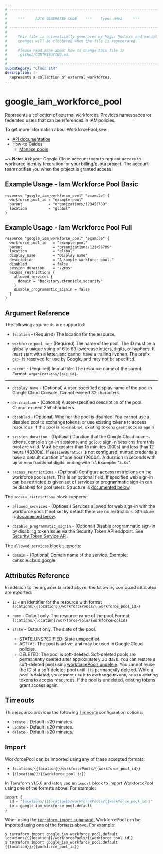 ```yaml
---
# ----------------------------------------------------------------------------
#
#     ***     AUTO GENERATED CODE    ***    Type: MMv1     ***
#
# ----------------------------------------------------------------------------
#
#     This file is automatically generated by Magic Modules and manual
#     changes will be clobbered when the file is regenerated.
#
#     Please read more about how to change this file in
#     .github/CONTRIBUTING.md.
#
# ----------------------------------------------------------------------------
subcategory: "Cloud IAM"
description: |-
  Represents a collection of external workforces.
---
```


# google\_iam\_workforce\_pool

Represents a collection of external workforces. Provides namespaces for
federated users that can be referenced in IAM policies.


To get more information about WorkforcePool, see:

* [API documentation](https://cloud.google.com/iam/docs/reference/rest/v1/locations.workforcePools)
* How-to Guides
    * [Manage pools](https://cloud.google.com/iam/docs/manage-workforce-identity-pools-providers#manage_pools)

~> **Note:** Ask your Google Cloud account team to request access to workforce identity federation for
your billing/quota project. The account team notifies you when the project is granted access.

## Example Usage - Iam Workforce Pool Basic


```hcl
resource "google_iam_workforce_pool" "example" {
  workforce_pool_id = "example-pool"
  parent            = "organizations/123456789"
  location          = "global"
}
```
## Example Usage - Iam Workforce Pool Full


```hcl
resource "google_iam_workforce_pool" "example" {
  workforce_pool_id   = "example-pool"
  parent              = "organizations/123456789"
  location            = "global"
  display_name        = "Display name"
  description         = "A sample workforce pool."
  disabled            = false
  session_duration    = "7200s"
  access_restrictions {
    allowed_services {
      domain = "backstory.chronicle.security"
    }
    disable_programmatic_signin = false
  }
}
```

## Argument Reference

The following arguments are supported:


* `location` -
  (Required)
  The location for the resource.

* `workforce_pool_id` -
  (Required)
  The name of the pool. The ID must be a globally unique string of 6 to 63 lowercase letters,
  digits, or hyphens. It must start with a letter, and cannot have a trailing hyphen.
  The prefix `gcp-` is reserved for use by Google, and may not be specified.

* `parent` -
  (Required)
  Immutable. The resource name of the parent. Format: `organizations/{org-id}`.


- - -


* `display_name` -
  (Optional)
  A user-specified display name of the pool in Google Cloud Console. Cannot exceed 32 characters.

* `description` -
  (Optional)
  A user-specified description of the pool. Cannot exceed 256 characters.

* `disabled` -
  (Optional)
  Whether the pool is disabled. You cannot use a disabled pool to exchange tokens,
  or use existing tokens to access resources. If the pool is re-enabled, existing tokens grant access again.

* `session_duration` -
  (Optional)
  Duration that the Google Cloud access tokens, console sign-in sessions,
  and `gcloud` sign-in sessions from this pool are valid.
  Must be greater than 15 minutes (900s) and less than 12 hours (43200s).
  If `sessionDuration` is not configured, minted credentials have a default duration of one hour (3600s).
  A duration in seconds with up to nine fractional digits, ending with '`s`'. Example: "`3.5s`".

* `access_restrictions` -
  (Optional)
  Configure access restrictions on the workforce pool users. This is an optional field. If specified web
  sign-in can be restricted to given set of services or programmatic sign-in can be disabled for pool users.
  Structure is [documented below](#nested_access_restrictions).


<a name="nested_access_restrictions"></a>The `access_restrictions` block supports:

* `allowed_services` -
  (Optional)
  Services allowed for web sign-in with the workforce pool.
  If not set by default there are no restrictions.
  Structure is [documented below](#nested_allowed_services).

* `disable_programmatic_signin` -
  (Optional)
  Disable programmatic sign-in by disabling token issue via the Security Token API endpoint.
  See [Security Token Service API](https://cloud.google.com/iam/docs/reference/sts/rest).


<a name="nested_allowed_services"></a>The `allowed_services` block supports:

* `domain` -
  (Optional)
  Domain name of the service.
  Example: console.cloud.google

## Attributes Reference

In addition to the arguments listed above, the following computed attributes are exported:

* `id` - an identifier for the resource with format `locations/{{location}}/workforcePools/{{workforce_pool_id}}`

* `name` -
  Output only. The resource name of the pool.
  Format: `locations/{location}/workforcePools/{workforcePoolId}`

* `state` -
  Output only. The state of the pool.
   * STATE_UNSPECIFIED: State unspecified.
   * ACTIVE: The pool is active, and may be used in Google Cloud policies.
   * DELETED: The pool is soft-deleted. Soft-deleted pools are permanently deleted
     after approximately 30 days. You can restore a soft-deleted pool using
     [workforcePools.undelete](https://cloud.google.com/iam/docs/reference/rest/v1/locations.workforcePools/undelete#google.iam.admin.v1.WorkforcePools.UndeleteWorkforcePool).
     You cannot reuse the ID of a soft-deleted pool until it is permanently deleted.
     While a pool is deleted, you cannot use it to exchange tokens, or use
     existing tokens to access resources. If the pool is undeleted, existing
     tokens grant access again.


## Timeouts

This resource provides the following
[Timeouts](https://developer.hashicorp.com/terraform/plugin/sdkv2/resources/retries-and-customizable-timeouts) configuration options:

- `create` - Default is 20 minutes.
- `update` - Default is 20 minutes.
- `delete` - Default is 20 minutes.

## Import


WorkforcePool can be imported using any of these accepted formats:

* `locations/{{location}}/workforcePools/{{workforce_pool_id}}`
* `{{location}}/{{workforce_pool_id}}`


In Terraform v1.5.0 and later, use an [`import` block](https://developer.hashicorp.com/terraform/language/import) to import WorkforcePool using one of the formats above. For example:

```tf
import {
  id = "locations/{{location}}/workforcePools/{{workforce_pool_id}}"
  to = google_iam_workforce_pool.default
}
```

When using the [`terraform import` command](https://developer.hashicorp.com/terraform/cli/commands/import), WorkforcePool can be imported using one of the formats above. For example:

```
$ terraform import google_iam_workforce_pool.default locations/{{location}}/workforcePools/{{workforce_pool_id}}
$ terraform import google_iam_workforce_pool.default {{location}}/{{workforce_pool_id}}
```
